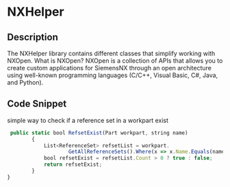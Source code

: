# NXHelper

## Description

The NXHelper library contains different classes that simplify working with NXOpen.
What is NXOpen? NXOpen is a collection of APIs that allows you to create custom 
applications for SiemensNX through an open architecture using well-known programming languages 
(C/C++, Visual Basic, C#, Java, and Python).

## Code Snippet

simple way to check if a reference set in a workpart exist 
```javascript
 public static bool RefsetExist(Part workpart, string name)
        {
            List<ReferenceSet> refsetList = workpart.
                    GetAllReferenceSets().Where(x => x.Name.Equals(name)).ToList();
            bool refsetExist = refsetList.Count > 0 ? true : false;
            return refsetExist;
        }
}
```
